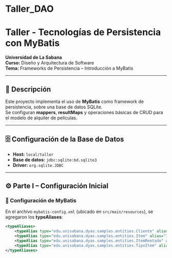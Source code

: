 # Taller_DAO
# Taller - Tecnologías de Persistencia con MyBatis

**Universidad de La Sabana**  
**Curso:** Diseño y Arquitectura de Software  
**Tema:** Frameworks de Persistencia – Introducción a MyBatis  

---

## 📌 Descripción
Este proyecto implementa el uso de **MyBatis** como framework de persistencia, sobre una base de datos SQLite.  
Se configuran **mappers**, **resultMaps** y operaciones básicas de CRUD para el modelo de alquiler de películas.

---

## 🗄️ Configuración de la Base de Datos
- **Host:** `local/taller`  
- **Base de datos:** `jdbc:sqlite:bd.sqlite3`  
- **Driver:** `org.sqlite.JDBC`

---

## ⚙️ Parte I – Configuración Inicial

### 🔹 Configuración de MyBatis
En el archivo `mybatis-config.xml` (ubicado en `src/main/resources`), se agregaron los **typeAliases**:

```xml
<typeAliases>
    <typeAlias type="edu.unisabana.dyas.samples.entities.Cliente" alias="Cliente"/>
    <typeAlias type="edu.unisabana.dyas.samples.entities.Item" alias="Item"/>
    <typeAlias type="edu.unisabana.dyas.samples.entities.ItemRentado" alias="ItemRentado"/>
    <typeAlias type="edu.unisabana.dyas.samples.entities.TipoItem" alias="TipoItem"/>
</typeAliases>
